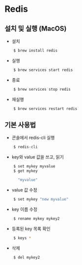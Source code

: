 # Redis

## 설치 및 실행 (MacOS)

- 설치 
```bash
    $ brew install redis
```

- 실행
```bash
    $ brew services start redis
```

- 종료 
```bash
    $ brew services stop redis
```

- 재실행
```
    $ brew services restart redis
```


## 기본 사용법

- 콘솔에서 redis-cli 실행

```bash
    $ redis-cli
```

- key와 value 값을 쓰고, 읽기

```bash
    $ set mykey myvalue
    $ get mykey

      "myvalue"

```


- value 값 수정

```bash
    $ set mykey "new myvalue"
```


- key 이름 수정

```bash
    $ rename mykey mykey2
```


- 등록된 key 목록 확인

```bash
    $ keys *
```


- 삭제

```bash
    $ del mykey2
```